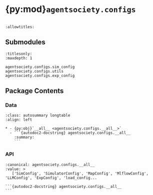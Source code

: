 # {py:mod}`agentsociety.configs`

```{py:module} agentsociety.configs
```

```{autodoc2-docstring} agentsociety.configs
:allowtitles:
```

## Submodules

```{toctree}
:titlesonly:
:maxdepth: 1

agentsociety.configs.sim_config
agentsociety.configs.utils
agentsociety.configs.exp_config
```

## Package Contents

### Data

````{list-table}
:class: autosummary longtable
:align: left

* - {py:obj}`__all__ <agentsociety.configs.__all__>`
  - ```{autodoc2-docstring} agentsociety.configs.__all__
    :summary:
    ```
````

### API

````{py:data} __all__
:canonical: agentsociety.configs.__all__
:value: >
   ['SimConfig', 'SimulatorConfig', 'MapConfig', 'MlflowConfig', 'LLMConfig', 'ExpConfig', 'load_config...

```{autodoc2-docstring} agentsociety.configs.__all__
```

````
